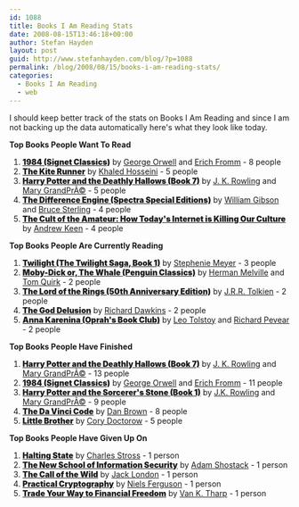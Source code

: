 ```yaml
---
id: 1088
title: Books I Am Reading Stats
date: 2008-08-15T13:46:18+00:00
author: Stefan Hayden
layout: post
guid: http://www.stefanhayden.com/blog/?p=1088
permalink: /blog/2008/08/15/books-i-am-reading-stats/
categories:
  - Books I Am Reading
  - web
---
```

I should keep better track of the stats on Books I Am Reading and since I am not backing up the data automatically here's what they look like today.

<b><div class="list-title">Top Books People Want To Read</div></b>
<ol class="Book-List">
	<li> <a style="font-weight:900" href="http://www.booksiamreading.com/book/1290274896">1984 (Signet Classics)</a> <span class="author"> by 			<a href="http://www.booksiamreading.com/author/1051593282">George Orwell</a> and 			<a href="http://www.booksiamreading.com/author/1340695744">Erich Fromm</a> </span> <span class="metainfo">- 8 people</span></li>
	<li> <a style="font-weight:900" href="http://www.booksiamreading.com/book/1301962183">The Kite Runner</a> <span class="author"> by 			<a href="http://www.booksiamreading.com/author/1118155484">Khaled  Hosseini</a> </span> <span class="metainfo">- 5 people</span></li>
	<li> <a style="font-weight:900" href="http://www.booksiamreading.com/book/1080641622">Harry Potter and the Deathly Hallows (Book 7)</a> <span class="author"> by 			<a href="http://www.booksiamreading.com/author/1344575255">J. K. Rowling</a> and 			<a href="http://www.booksiamreading.com/author/1050685927">Mary GrandPrÃ©</a> </span> <span class="metainfo">- 5 people</span></li>
	<li> <a style="font-weight:900" href="http://www.booksiamreading.com/book/1209054970">The Difference Engine (Spectra Special Editions)</a> <span class="author"> by 			<a href="http://www.booksiamreading.com/author/1151771215">William Gibson</a> and 			<a href="http://www.booksiamreading.com/author/1367455951">Bruce Sterling</a> </span> <span class="metainfo">- 4 people</span></li>
	<li> <a style="font-weight:900" href="http://www.booksiamreading.com/book/1167971983">The Cult of the Amateur: How Today's Internet is Killing Our Culture</a> <span class="author"> by 			<a href="http://www.booksiamreading.com/author/1032986475">Andrew Keen</a> </span> <span class="metainfo">- 4 people</span></li>
</ol>
<!-- /Book-List -->
<b><div class="list-title">Top Books People Are Currently Reading</div></b>
<ol class="Book-List">
	<li> <a style="font-weight:900" href="http://www.booksiamreading.com/book/1185065030">Twilight (The Twilight Saga, Book 1)</a> <span class="author"> by 			<a href="http://www.booksiamreading.com/author/1359792777">Stephenie Meyer</a> </span> <span class="metainfo">- 3 people</span></li>
	<li> <a style="font-weight:900" href="http://www.booksiamreading.com/book/1349932277">Moby-Dick or, The Whale (Penguin Classics)</a> <span class="author"> by 			<a href="http://www.booksiamreading.com/author/1019181290">Herman Melville</a> and 			<a href="http://www.booksiamreading.com/author/1121759472">Tom Quirk</a> </span> <span class="metainfo">- 2 people</span></li>
	<li> <a style="font-weight:900" href="http://www.booksiamreading.com/book/1234486660">The Lord of the Rings (50th Anniversary Edition)</a> <span class="author"> by 			<a href="http://www.booksiamreading.com/author/1359058554">J.R.R. Tolkien</a> </span> <span class="metainfo">- 2 people</span></li>
	<li> <a style="font-weight:900" href="http://www.booksiamreading.com/book/1357294915">The God Delusion</a> <span class="author"> by 			<a href="http://www.booksiamreading.com/author/1172567871">Richard Dawkins</a> </span> <span class="metainfo">- 2 people</span></li>
	<li> <a style="font-weight:900" href="http://www.booksiamreading.com/book/1220569399">Anna Karenina (Oprah's Book Club)</a> <span class="author"> by 			<a href="http://www.booksiamreading.com/author/1231349023">Leo Tolstoy</a> and 			<a href="http://www.booksiamreading.com/author/1384952979">Richard Pevear</a> </span> <span class="metainfo">- 2 people</span></li>
</ol>
<!-- /Book-List -->
<b><div class="list-title">Top Books People Have Finished</div></b>
<ol class="Book-List">
	<li> <a style="font-weight:900" href="http://www.booksiamreading.com/book/1080641622">Harry Potter and the Deathly Hallows (Book 7)</a> <span class="author"> by 			<a href="http://www.booksiamreading.com/author/1344575255">J. K. Rowling</a> and 			<a href="http://www.booksiamreading.com/author/1050685927">Mary GrandPrÃ©</a> </span> <span class="metainfo">- 13 people</span></li>
	<li> <a style="font-weight:900" href="http://www.booksiamreading.com/book/1290274896">1984 (Signet Classics)</a> <span class="author"> by 			<a href="http://www.booksiamreading.com/author/1051593282">George Orwell</a> and 			<a href="http://www.booksiamreading.com/author/1340695744">Erich Fromm</a> </span> <span class="metainfo">- 11 people</span></li>
	<li> <a style="font-weight:900" href="http://www.booksiamreading.com/book/1328783465">Harry Potter and the Sorcerer's Stone (Book 1)</a> <span class="author"> by 			<a href="http://www.booksiamreading.com/author/1227563270">J.K. Rowling</a> and 			<a href="http://www.booksiamreading.com/author/1050685927">Mary GrandPrÃ©</a> </span> <span class="metainfo">- 9 people</span></li>
	<li> <a style="font-weight:900" href="http://www.booksiamreading.com/book/1315279611">The Da Vinci Code</a> <span class="author"> by 			<a href="http://www.booksiamreading.com/author/1049801219">Dan Brown</a> </span> <span class="metainfo">- 8 people</span></li>
	<li> <a style="font-weight:900" href="http://www.booksiamreading.com/book/1008886201">Little Brother</a> <span class="author"> by 			<a href="http://www.booksiamreading.com/author/1364891651">Cory Doctorow</a> </span> <span class="metainfo">- 5 people</span></li>
</ol>
<!-- /Book-List -->
<b><div class="list-title">Top Books People Have Given Up On</div></b>
<ol class="Book-List">
	<li> <a style="font-weight:900" href="http://www.booksiamreading.com/book/1297112166">Halting State</a> <span class="author"> by 			<a href="http://www.booksiamreading.com/author/1359331859">Charles Stross</a> </span> <span class="metainfo">- 1 person</span></li>
	<li> <a style="font-weight:900" href="http://www.booksiamreading.com/book/1162178005">The New School of Information Security</a> <span class="author"> by 			<a href="http://www.booksiamreading.com/author/1191164875">Adam Shostack</a> </span> <span class="metainfo">- 1 person</span></li>
	<li> <a style="font-weight:900" href="http://www.booksiamreading.com/book/1046181936">The Call of the Wild</a> <span class="author"> by 			<a href="http://www.booksiamreading.com/author/1228720723">Jack London</a> </span> <span class="metainfo">- 1 person</span></li>
	<li> <a style="font-weight:900" href="http://www.booksiamreading.com/book/1286623664">Practical Cryptography</a> <span class="author"> by 			<a href="http://www.booksiamreading.com/author/1237273028">Niels Ferguson</a> </span> <span class="metainfo">- 1 person</span></li>
	<li> <a style="font-weight:900" href="http://www.booksiamreading.com/book/1006165678">Trade Your Way to Financial Freedom</a> <span class="author"> by 			<a href="http://www.booksiamreading.com/author/1091102581">Van K. Tharp</a> </span> <span class="metainfo">- 1 person</span></li>
</ol>